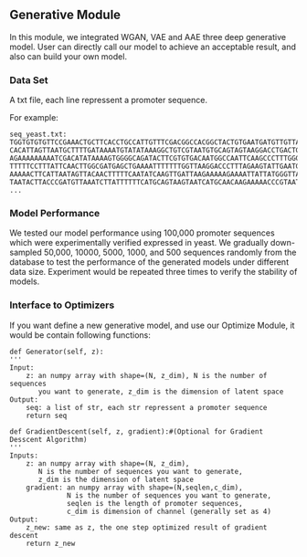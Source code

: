 ## Generative Module
In this module, we integrated WGAN, VAE and AAE three deep generative model. User can directly call our model to achieve an acceptable result, and also can build your own model.

### Data Set
A txt file, each line repressent a promoter sequence.

For example:
```
seq_yeast.txt:
TGGTGTGTGTTCCGAAACTGCTTCACCTGCCATTGTTTCGACGGCCACGGCTACTGTGAATGATGTTGTTACGGTCTATCCAACATGGAGGCCACAGACTACGAATGAAGAGTCTGTC
CACATTAGTTAATGCTTTTGATAAAATGTATATAAAGGCTGTCGTAATGTGCAGTAGTAAGGACCTGACTGTGTTTGTGGTTCTCTTCATTCTTGAACCTTGTCATTGGTAAAAGACC
AGAAAAAAAAATCGACATATAAAAGTGGGGCAGATACTTCGTGTGACAATGGCCAATTCAAGCCCTTTGGGCAGATGTTGCCCTTCTTCTTTCTTAAAAAGTCTTAGTACGATTGACC
TTTTTCCTTTATTCAACTTGGCGATGAGCTGAAAATTTTTTTGGTTAAGGACCCTTTAGAAGTATTGAATGTGGGAACAAAGACGACAAAAGGTAGTTTTTTCCTTGACTATACTGGT
AAAAACTTCATTAATAGTTACAACTTTTTCAATATCAAGTTGATTAAGAAAAAGAAAATTATTATGGGTTAGCTGAAAACCGTGTGATGCATGTCGTTTAAGGATTGTGTAAAAAAGT
TAATACTTACCCGATGTTAAATCTTATTTTTTCATGCAGTAAGTAATCATGCAACAAGAAAAACCCGTAATTAAGCGAACATAGAACAACTAGCATCCCCGATAAGACGGAATAGAAT
...
```
### Model Performance
We tested our model performance using 100,000 promoter sequences which were experimentally verified expressed in yeast. We gradually down-sampled 50,000, 10000, 5000, 1000, and 500 sequences randomly from the database to test the performance of the generated models under different data size. Experiment would be repeated three times to verify the stability of models.

### Interface to Optimizers
If you want define a new generative model, and use our Optimize Module, it would be contain following functions:
```
def Generator(self, z):
''' 
Input:
    z: an numpy array with shape=(N, z_dim), N is the number of sequences
       you want to generate, z_dim is the dimension of latent space
Output:
    seq: a list of str, each str repressent a promoter sequence
    return seq
```
```
def GradientDescent(self, z, gradient):#(Optional for Gradient Desscent Algorithm)
''' 
Inputs:
    z: an numpy array with shape=(N, z_dim),
       N is the number of sequences you want to generate,
       z_dim is the dimension of latent space
    gradient: an numpy array with shape=(N,seqlen,c_dim),
              N is the number of sequences you want to generate,
              seqlen is the length of promoter sequences,
              c_dim is dimension of channel (generally set as 4)
Output:
    z_new: same as z, the one step optimized result of gradient descent
    return z_new
```
